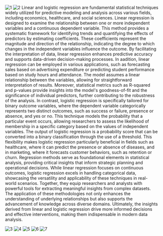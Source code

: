 ![1](https://github.com/user-attachments/assets/60abf502-a46d-4e8c-80f9-7f38350b795f)
![2](https://github.com/user-attachments/assets/f3fb222d-821d-45be-8e30-141f6252e5e7)
      Linear and logistic regression are fundamental statistical techniques widely utilized for predictive modeling and analysis across various fields, including economics, healthcare, and social sciences. Linear regression is designed to examine the relationship between one or more independent variables and a continuous dependent variable. This method provides a systematic framework for identifying trends and quantifying the effects of predictors by estimating coefficients. These coefficients represent the magnitude and direction of the relationship, indicating the degree to which changes in the independent variables influence the outcome. By facilitating the interpretation of data, linear regression enhances predictive accuracy and supports data-driven decision-making processes. In aadition, linear regression can be employed in various applications, such as forecasting sales based on advertising expenditure or predicting student performance based on study hours and attendance. The model assumes a linear relationship between the variables, allowing for straightforward interpretation of results. Moreover, statistical metrics such as R-squared and p-values provide insights into the model's goodness-of-fit and the significance of individual predictors, further contributing to the robustness of the analysis.
       In contrast, logistic regression is specifically tailored for binary outcome variables, where the dependent variable categorically represents two distinct outcomes, such as success or failure, presence or absence, and yes or no. This technique models the probability that a particular event occurs, allowing researchers to assess the likelihood of membership in a specific category based on the values of independent variables. The output of logistic regression is a probability score that can be converted into a binary classification through the use of a threshold. This flexibility makes logistic regression particularly beneficial in fields such as healthcare, where it can predict the presence or absence of diseases, and in marketing, where it forecasts customer behaviors, such as retention or churn.
       Regression methods serve as foundational elements in statistical analysis, providing critical insights that inform strategic planning and operational decisions. While linear regression focuses on continuous outcomes, logistic regression excels in handling categorical data, showcasing the versatility and applicability of these techniques in real-world scenarios. Together, they equip researchers and analysts with powerful tools for extracting meaningful insights from complex datasets. The application of these methodologies not only enhances the understanding of underlying relationships but also supports the advancement of knowledge across diverse domains. Ultimately, the insights derived from linear and logistic regression drive more informed decisions and effective interventions, making them indispensable in modern data analysis.

![3](https://github.com/user-attachments/assets/be6cff96-6893-4b1b-abc9-12a78bbff996)
![4](https://github.com/user-attachments/assets/4f7ffe9e-d42f-4d3c-a18e-ee159b0ebb91)
![5](https://github.com/user-attachments/assets/8eeafe30-e657-4333-9ee7-f42fbef3442c)
![6](https://github.com/user-attachments/assets/8c0becd8-a2f4-42a7-822e-b88bba6c6dbe)
![7](https://github.com/user-attachments/assets/9190499b-62b3-4815-844d-f25f429d2476)

